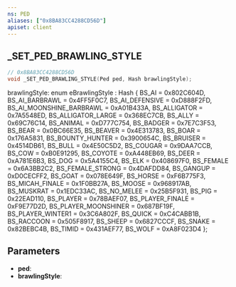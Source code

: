 ```yaml
---
ns: PED
aliases: ["0x8BA83CC4288CD56D"]
apiset: client
---
```

## _SET_PED_BRAWLING_STYLE

```c
// 0x8BA83CC4288CD56D
void _SET_PED_BRAWLING_STYLE(Ped ped, Hash brawlingStyle);
```

brawlingStyle:
enum eBrawlingStyle : Hash
{
	BS_AI = 0x802C604D,
	BS_AI_BARBRAWL = 0x4FF5F0C7,
	BS_AI_DEFENSIVE = 0xD888F2FD,
	BS_AI_MOONSHINE_BARBRAWL = 0xA01B433A,
	BS_ALLIGATOR = 0x7A5548ED,
	BS_ALLIGATOR_LARGE = 0x368EC7CB,
	BS_ALLY = 0x69C76C14,
	BS_ANIMAL = 0xD777C754,
	BS_BADGER = 0x7E7C3F53,
	BS_BEAR = 0x0BC66E35,
	BS_BEAVER = 0x4E313783,
	BS_BOAR = 0x176A5831,
	BS_BOUNTY_HUNTER = 0x3900654C,
	BS_BRUISER = 0x4514DB61,
	BS_BULL = 0x4E50C5D2,
	BS_COUGAR = 0x9DAA7CCB,
	BS_COW = 0xB0E91295,
	BS_COYOTE = 0xA448EB69,
	BS_DEER = 0xA781E6B3,
	BS_DOG = 0x5A4155C4,
	BS_ELK = 0x408697F0,
	BS_FEMALE = 0x6A3BB2C2,
	BS_FEMALE_STRONG = 0x4DAFDD84,
	BS_GANGUP = 0xD0CECFF2,
	BS_GOAT = 0x078E649F,
	BS_HORSE = 0xF6B775F3,
	BS_MICAH_FINALE = 0x1F0BB27A,
	BS_MOOSE = 0x968917AB,
	BS_MUSKRAT = 0x1EDC33AC,
	BS_NO_MELEE = 0x25B5F931,
	BS_PIG = 0x22EAD110,
	BS_PLAYER = 0x78BAEF07,
	BS_PLAYER_FINALE = 0xF9E77D2D,
	BS_PLAYER_MOONSHINER = 0x687BF19F,
	BS_PLAYER_WINTER1 = 0x3C6A802F,
	BS_QUICK = 0xC4CABB1B,
	BS_RACCOON = 0x505F8917,
	BS_SHEEP = 0x6827CCCF,
	BS_SNAKE = 0x82BEBC4B,
	BS_TIMID = 0x431AEF77,
	BS_WOLF = 0xA8F023D4
};

## Parameters
* **ped**:
* **brawlingStyle**: